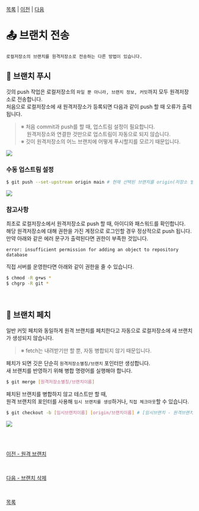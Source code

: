 [목록][목록] | [이전][이전] | [다음][다음]

[목록]: README.md "목록"
[이전]: 09_remote-branch.md "이전"
[다음]: 11_branch-remove.md "다음"

# **:outbox_tray: 브랜치 전송**
```PROPERTIES
로컬저장소의 브랜치를 원격저장소로 전송하는 다른 방법이 있습니다.
```

## **:rocket: 브랜치 푸시**
깃의 push 작업은 로컬저장소의 `파일 뿐 아니라, 브랜치 정보, 커밋`까지 모두 원격저장소로 전송합니다.<br>
처음으로 로컬저장소에 새 원격저장소가 등록되면 다음과 같이 push 할 때 오류가 출력됩니다.<br>
>※ 처음 commit과 push를 할 때, 업스트림 설정이 필요합니다.<br>
>&nbsp;&nbsp;&nbsp;&nbsp;원격저장소와 연결한 것만으로 업스트림이 자동으로 되지 않습니다.<br>
>※ 깃이 원격저장소의 어느 브랜치에 어떻게 푸시할지를 모르기 때문입니다.

<kbd>
<img src="https://user-images.githubusercontent.com/45596014/194717521-8344e559-ee45-4eb6-a5a2-388b150ca01a.jpg">
</kbd>

<br>

### **수동 업스트림 설정**
```bash
$ git push --set-upstream origin main # 현재 선택된 브랜치를 origin(저장소 별칭)의 main 브랜치로 보낸다는 의미
```
<kbd>
<img src="https://user-images.githubusercontent.com/45596014/194717493-fc6ef020-79e8-4fe1-943c-f96d103f49ab.jpg">
</kbd>

<br>

### **참고사항**
최초로 로컬저장소에서 원격저장소로 push 할 때, 아이디와 패스워드를 확인합니다.<br>
해당 원격저장소에 대해 권한을 가진 계정으로 로그인할 경우 정상적으로 push 됩니다.<br>
만약 아래와 같은 에러 문구가 출력된다면 권한이 부족한 것입니다.
```
error: insufficient permission for adding an object to repository database
```
직접 서버를 운영한다면 아래와 같이 권한을 줄 수 있습니다.
```bash
$ chmod -R g+ws *
$ chgrp -R git *
```

<br>

## **:triangular_flag_on_post: 브랜치 페치**
일반 커밋 페치와 동일하게 원격 브랜치를 페치한다고 자동으로 로컬저장소에 새 브랜치가 생성되지 않습니다.
>※ fetch는 내려받기만 할 뿐, 자동 병합되지 않기 때문입니다. 

페치가 되면 깃은 단순히 `원격저장소별칭/브랜치` 포인터만 생성합니다.<br>
새 브랜치를 반영하기 위해 병합 명령어를 실행해야 합니다.
```bash
$ git merge [원격저장소별칭/브랜치이름]
```
페치된 브랜치를 병합하지 않고 테스트만 할 때,<br>
원격 브랜치의 포인터를 사용해 `임시 브랜치를 생성`하거나, `직접 체크아웃`할 수 있습니다.
```bash
$ git checkout -b [임시브랜치이름] [origin/브랜치이름] # [임시브랜치 - 원격브랜치] 트래킹
```
<kbd>
<img src="https://user-images.githubusercontent.com/45596014/194718685-22037020-f106-4c53-8349-dd825bd7b086.jpg">
</kbd>

<br><br>

[이전 - 원격 브랜치](09_remote-branch.md)

<br>

[다음 - 브랜치 삭제](11_branch-remove.md)

<br>

[목록](README.md)
